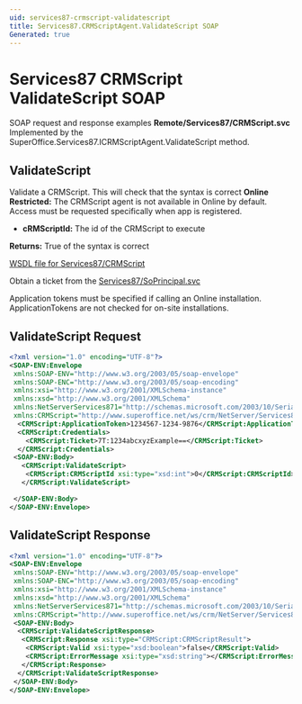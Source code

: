 ```yaml
---
uid: services87-crmscript-validatescript
title: Services87.CRMScriptAgent.ValidateScript SOAP
Generated: true
---
```


# Services87 CRMScript ValidateScript SOAP

SOAP request and response examples **Remote/Services87/CRMScript.svc**
Implemented by the <see cref="M:SuperOffice.Services87.ICRMScriptAgent.ValidateScript">SuperOffice.Services87.ICRMScriptAgent.ValidateScript</see> method.

## ValidateScript

Validate a CRMScript. This will check that the syntax is correct
<para /><b>Online Restricted:</b> The CRMScript agent is not available in Online by default. Access must be requested specifically when app is registered.

* **cRMScriptId:** The id of the CRMScript to execute

**Returns:** True of the syntax is correct


[WSDL file for Services87/CRMScript](../Services87-CRMScript.md)

Obtain a ticket from the [Services87/SoPrincipal.svc](../SoPrincipal/SoPrincipal.md)

Application tokens must be specified if calling an Online installation. ApplicationTokens are not checked for on-site installations.

## ValidateScript Request

```xml
<?xml version="1.0" encoding="UTF-8"?>
<SOAP-ENV:Envelope
 xmlns:SOAP-ENV="http://www.w3.org/2003/05/soap-envelope"
 xmlns:SOAP-ENC="http://www.w3.org/2003/05/soap-encoding"
 xmlns:xsi="http://www.w3.org/2001/XMLSchema-instance"
 xmlns:xsd="http://www.w3.org/2001/XMLSchema"
 xmlns:NetServerServices871="http://schemas.microsoft.com/2003/10/Serialization/"
 xmlns:CRMScript="http://www.superoffice.net/ws/crm/NetServer/Services87">
  <CRMScript:ApplicationToken>1234567-1234-9876</CRMScript:ApplicationToken>
  <CRMScript:Credentials>
    <CRMScript:Ticket>7T:1234abcxyzExample==</CRMScript:Ticket>
  </CRMScript:Credentials>
 <SOAP-ENV:Body>
   <CRMScript:ValidateScript>
    <CRMScript:CRMScriptId xsi:type="xsd:int">0</CRMScript:CRMScriptId>
   </CRMScript:ValidateScript>

 </SOAP-ENV:Body>
</SOAP-ENV:Envelope>

```


## ValidateScript Response

```xml
<?xml version="1.0" encoding="UTF-8"?>
<SOAP-ENV:Envelope
 xmlns:SOAP-ENV="http://www.w3.org/2003/05/soap-envelope"
 xmlns:SOAP-ENC="http://www.w3.org/2003/05/soap-encoding"
 xmlns:xsi="http://www.w3.org/2001/XMLSchema-instance"
 xmlns:xsd="http://www.w3.org/2001/XMLSchema"
 xmlns:NetServerServices871="http://schemas.microsoft.com/2003/10/Serialization/"
 xmlns:CRMScript="http://www.superoffice.net/ws/crm/NetServer/Services87">
 <SOAP-ENV:Body>
  <CRMScript:ValidateScriptResponse>
   <CRMScript:Response xsi:type="CRMScript:CRMScriptResult">
    <CRMScript:Valid xsi:type="xsd:boolean">false</CRMScript:Valid>
    <CRMScript:ErrorMessage xsi:type="xsd:string"></CRMScript:ErrorMessage>
   </CRMScript:Response>
  </CRMScript:ValidateScriptResponse>
 </SOAP-ENV:Body>
</SOAP-ENV:Envelope>

```

